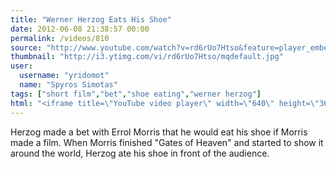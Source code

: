 ```yaml
---
title: "Werner Herzog Eats His Shoe"
date: 2012-06-08 21:38:57 00:00
permalink: /videos/810
source: "http://www.youtube.com/watch?v=rd6rUo7Htso&feature=player_embedded"
thumbnail: "http://i3.ytimg.com/vi/rd6rUo7Htso/mqdefault.jpg"
user:
  username: "yridomot"
  name: "Spyros Simotas"
tags: ["short film","bet","shoe eating","werner herzog"]
html: "<iframe title=\"YouTube video player\" width=\"640\" height=\"360\" src=\"http://www.youtube.com/embed/rd6rUo7Htso?wmode=transparent\" frameborder=\"0\" allowfullscreen></iframe>"
---
```


Herzog made a bet with Errol Morris that he would eat his shoe if Morris made a film. When Morris finished "Gates of Heaven" and started to show it around the world, Herzog ate his shoe in front of the audience.